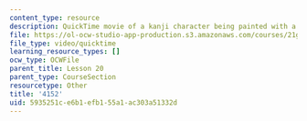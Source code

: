 ```yaml
---
content_type: resource
description: QuickTime movie of a kanji character being painted with a brush.
file: https://ol-ocw-studio-app-production.s3.amazonaws.com/courses/21g-504-japanese-iv-spring-2009/5935251ce6b1efb155a1ac303a51332d_4152.mov
file_type: video/quicktime
learning_resource_types: []
ocw_type: OCWFile
parent_title: Lesson 20
parent_type: CourseSection
resourcetype: Other
title: '4152'
uid: 5935251c-e6b1-efb1-55a1-ac303a51332d
---
```

